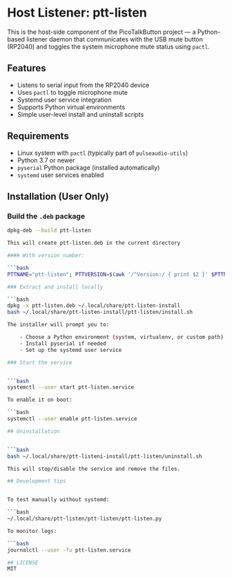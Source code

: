 # Host Listener: ptt-listen

This is the host-side component of the PicoTalkButton project — a Python-based listener daemon that communicates with the USB mute button (RP2040) and toggles the system microphone mute status using `pactl`.

## Features

- Listens to serial input from the RP2040 device
- Uses `pactl` to toggle microphone mute
- Systemd user service integration
- Supports Python virtual environments
- Simple user-level install and uninstall scripts

## Requirements

- Linux system with `pactl` (typically part of `pulseaudio-utils`)
- Python 3.7 or newer
- `pyserial` Python package (installed automatically)
- `systemd` user services enabled

## Installation (User Only)

### Build the `.deb` package

```bash
dpkg-deb --build ptt-listen

This will create ptt-listen.deb in the current directory

#### With version number:

```bash
PTTNAME="ptt-listen"; PTTVERSION=$(awk '/^Version:/ { print $2 }' $PTTNAME/DEBIAN/control); dpkg-deb --build ptt-listen "ptt-listen-$PTTVERSION.deb"

### Extract and install locally

```bash
dpkg -x ptt-listen.deb ~/.local/share/ptt-listen-install
bash ~/.local/share/ptt-listen-install/ptt-listen/install.sh

The installer will prompt you to:

    - Choose a Python environment (system, virtualenv, or custom path)
    - Install pyserial if needed
    - Set up the systemd user service

### Start the service


```bash
systemctl --user start ptt-listen.service

To enable it on boot:

```bash
systemctl --user enable ptt-listen.service

## Uninstallation


```bash
bash ~/.local/share/ptt-listeni-install/ptt-listen/uninstall.sh

This will stop/disable the service and remove the files.

## Development tips


To test manually without systemd:

```bash
~/.local/share/ptt-listen/ptt-listen/ptt-listen.py

To monitor logs:

```bash
journalctl --user -fu ptt-listen.service

## LICENSE
MIT
